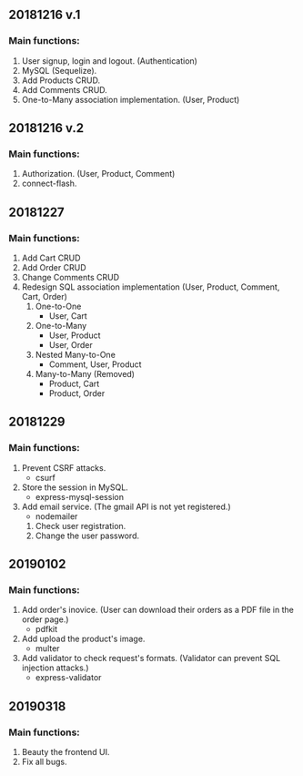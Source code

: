 
## 20181216 v.1
### Main functions:  
1. User signup, login and logout. (Authentication)  
2. MySQL (Sequelize).  
3. Add Products CRUD.  
4. Add Comments CRUD.  
5. One-to-Many association implementation. (User, Product)  

## 20181216 v.2
### Main functions: 
1. Authorization. (User, Product, Comment)
2. connect-flash.

## 20181227
### Main functions: 
1. Add Cart CRUD 
2. Add Order CRUD
3. Change Comments CRUD
4. Redesign SQL association implementation (User, Product, Comment, Cart, Order)
    1. One-to-One  
        * User, Cart
    2. One-to-Many  
        * User, Product  
        * User, Order
    3. Nested Many-to-One  
        * Comment, User, Product
    4. Many-to-Many (Removed)  
        * Product, Cart  
        * Product, Order  

## 20181229
### Main functions:  
1. Prevent CSRF attacks.  
    * csurf  
2. Store the session in MySQL.  
    * express-mysql-session  
3. Add email service. (The gmail API is not yet registered.)  
    * nodemailer  
    1. Check user registration.  
    2. Change the user password.  

## 20190102
### Main functions:  
1. Add order's inovice. (User can download their orders as a PDF file in the order page.)  
    * pdfkit  
2. Add upload the product's image.  
    * multer  
3. Add validator to check request's formats. (Validator can prevent SQL injection attacks.)  
    * express-validator  

## 20190318
### Main functions:  
1.  Beauty the frontend UI.
2.  Fix all bugs.

